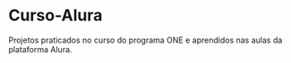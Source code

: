 # Curso-Alura

Projetos praticados no curso do programa ONE e aprendidos nas aulas da plataforma Alura.
